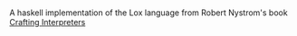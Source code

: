 ###

A haskell implementation of the Lox language from Robert Nystrom's book [Crafting Interpreters](https://craftinginterpreters.com/)
